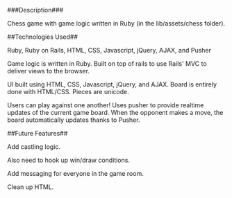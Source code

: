 ###Description###

Chess game with game logic written in Ruby (in the lib/assets/chess folder).


##Technologies Used##

Ruby, Ruby on Rails, HTML, CSS, Javascript, jQuery, AJAX, and Pusher

Game logic is written in Ruby.
Built on top of rails to use Rails' MVC to deliver views to the browser.

UI built using HTML, CSS, Javascript, jQuery, and AJAX.  Board is entirely done with HTML/CSS.  Pieces are unicode.

Users can play against one another!  Uses pusher to provide realtime updates of the current game board. When the opponent makes a move, the board automatically updates thanks to Pusher.

##Future Features##

Add castling logic.

 Also need to hook up win/draw conditions.

 Add messaging for everyone in the game room.

 Clean up HTML.